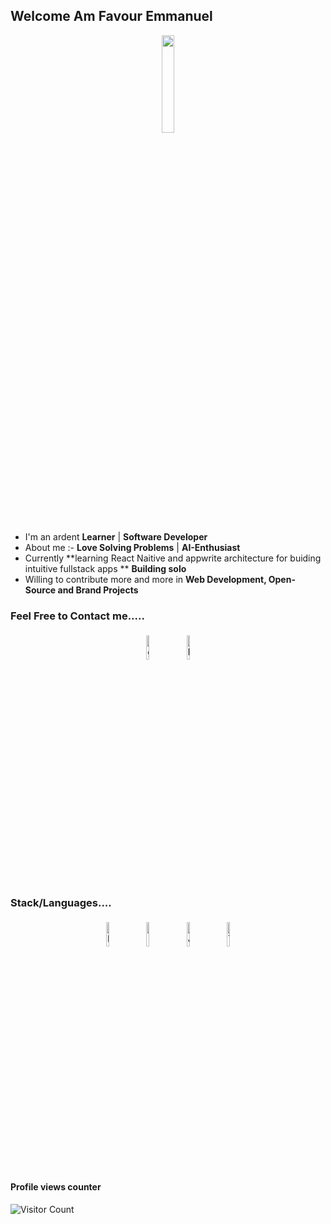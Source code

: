 ## Welcome Am Favour Emmanuel

<p align="center">
<img width="20%" src="https://img.icons8.com/ios-filled/96/000000/programming.png"/>
</p>


- I'm an ardent **Learner** | **Software Developer** 
- About me :- **Love Solving Problems** | **AI-Enthusiast**
- Currently **learning React Naitive and appwrite architecture for buiding intuitive fullstack apps ** **Building solo**
- Willing to contribute more and more in **Web Development, Open-Source and Brand Projects**


### Feel Free to Contact me.....

<p align="center">
	<a href="https://github.com/VSOLUTIONSE"><img alt="github" width="10%" style="padding:5px" src="https://img.icons8.com/clouds/100/000000/github.png"/></a>
	<a href="https://www.linkedin.com/in/favour-em"><img alt="linkedin" width="10%" style="padding:5px" src="https://img.icons8.com/clouds/100/000000/linkedin.png"/></a>
</p>

### Stack/Languages....

<p align="center">
	<img width="10%" style="padding:5px" src="https://img.icons8.com/fluency/144/nextjs.png" alt="Next.js Icon"/>
	<img width="10%" style="padding:5px" src="https://img.icons8.com/color/144/000000/python.png"/>
<img width="10%" style="padding:5px" src="https://img.icons8.com/color/144/javascript.png" alt="JavaScript Icon"/>
        <img width="10%" style="padding:5px" src="https://img.icons8.com/color/144/tailwindcss.png" alt="Tailwind CSS Icon"/>

</p>

#### Profile views counter
![Visitor Count](https://profile-counter.glitch.me/{imakash3011}/count.svg)

